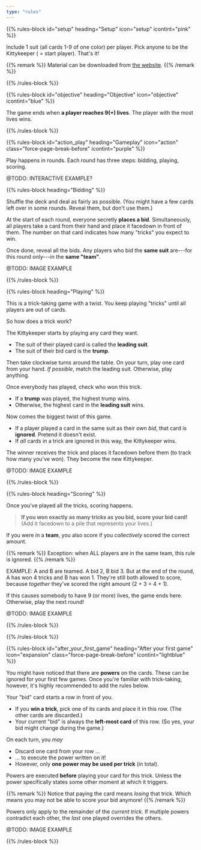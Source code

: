 ```yaml
---
type: "rules"
---
```


{{% rules-block id="setup" heading="Setup" icon="setup" icontint="pink" %}}

Include 1 suit (all cards 1-9 of one color) per player. Pick anyone to be the Kittykeeper ( = start player). That's it!

{{% remark %}}
Material can be downloaded from [the website](https://pandaqi.com/nine-lives-tricksy-kittens).
{{% /remark %}}

{{% /rules-block %}}

{{% rules-block id="objective" heading="Objective" icon="objective" icontint="blue" %}}

The game ends when **a player reaches 9(+) lives**. The player with the most lives wins.

{{% /rules-block %}}

{{% rules-block id="action_play" heading="Gameplay" icon="action" class="force-page-break-before" icontint="purple" %}}

Play happens in rounds. Each round has three steps: bidding, playing, scoring.

@TODO: INTERACTIVE EXAMPLE?

{{% rules-block heading="Bidding" %}}

Shuffle the deck and deal as fairly as possible. (You might have a few cards left over in some rounds. Reveal them, but don't use them.)

At the start of each round, everyone secretly **places a bid**. Simultaneously, all players take a card from their hand and place it facedown in front of them. The number on that card indicates how many "tricks" you expect to win.

Once done, reveal all the bids. Any players who bid the **same suit** are---for this round only---in the **same "team"**.

@TODO: IMAGE EXAMPLE

{{% /rules-block %}}

{{% rules-block heading="Playing" %}}

This is a trick-taking game with a twist. You keep playing "tricks" until all players are out of cards.

So how does a trick work?

The Kittykeeper starts by playing any card they want. 
* The suit of their played card is called the **leading suit**.
* The suit of their bid card is the **trump**.

Then take clockwise turns around the table. On your turn, play one card from your hand. _If possible_, match the leading suit. Otherwise, play anything.

Once everybody has played, check who won this trick.
* If a **trump** was played, the highest trump wins.
* Otherwise, the highest card in the **leading suit** wins.

Now comes the biggest twist of this game.
* If a player played a card in the same suit as their own _bid_, that card is **ignored**. Pretend it doesn't exist.
* If _all_ cards in a trick are ignored in this way, the Kittykeeper wins.

The winner receives the trick and places it facedown before them (to track how many you've won). They become the new Kittykeeper.

@TODO: IMAGE EXAMPLE

{{% /rules-block %}}

{{% rules-block heading="Scoring" %}}

Once you've played all the tricks, scoring happens.

> **If you won exactly as many tricks as you bid, score your bid card!** (Add it facedown to a pile that represents your lives.)

If you were in a **team**, you also score if you _collectively_ scored the correct amount. 

{{% remark %}}
Exception: when ALL players are in the same team, this rule is ignored.
{{% /remark %}}

EXAMPLE: A and B are teamed. A bid 2, B bid 3. But at the end of the round, A has won 4 tricks and B has won 1. They're still both allowed to score, because _together_ they've scored the right amount (2 + 3 = 4 + 1). 

If this causes somebody to have 9 (or more) lives, the game ends here. Otherwise, play the next round!

@TODO: IMAGE EXAMPLE

{{% /rules-block %}}

{{% /rules-block %}}

{{% rules-block id="after_your_first_game" heading="After your first game" icon="expansion" class="force-page-break-before" icontint="lightblue" %}}

You might have noticed that there are **powers** on the cards. These can be ignored for your first few games. Once you're familiar with trick-taking, however, it's highly recommended to add the rules below.

Your "bid" card starts a row in front of you.

* If you **win a trick**, pick one of its cards and place it in this row. (The other cards are discarded.)
* Your current "bid" is always the **left-most card** of this row. (So yes, your bid might change during the game.)

On each turn, you _may_

* Discard one card from your row ...
* ... to execute the power written on it!
* However, only **one power may be used per trick** (in total).

Powers are executed **before** playing your card for this trick. Unless the power specifically states some other moment at which it triggers.

{{% remark %}}
Notice that paying the card means _losing_ that trick. Which means you may not be able to score your bid anymore!
{{% /remark %}}

Powers only apply to the remainder of the _current trick_. If multiple powers contradict each other, the _last_ one played overrides the others.

@TODO: IMAGE EXAMPLE

{{% /rules-block %}}